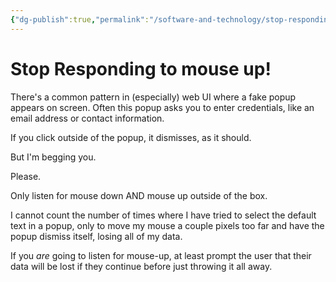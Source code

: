 ```yaml
---
{"dg-publish":true,"permalink":"/software-and-technology/stop-responding-to-mouse-up/","tags":["software"],"noteIcon":3}
---
```



# Stop Responding to mouse up!

There's a common pattern in (especially) web UI where a fake popup appears on screen. Often this popup asks you to enter credentials, like an email address or contact information.

If you click outside of the popup, it dismisses, as it should.

But I'm begging you.

Please. 

Only listen for mouse down AND mouse up outside of the box.

I cannot count the number of times where I have tried to select the default text in a popup, only to move my mouse a couple pixels too far and have the popup dismiss itself, losing all of my data.

If you *are* going to listen for mouse-up, at least prompt the user that their data will be lost if they continue before just throwing it all away.
